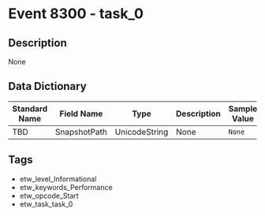 # Event 8300 - task_0

## Description
None

## Data Dictionary
|Standard Name|Field Name|Type|Description|Sample Value|
|---|---|---|---|---|
|TBD|SnapshotPath|UnicodeString|None|`None`|

## Tags
* etw_level_Informational
* etw_keywords_Performance
* etw_opcode_Start
* etw_task_task_0